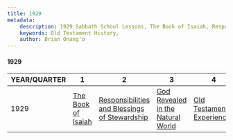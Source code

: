 ```yaml
---
title: 1929
metadata:
    description: 1929 Sabbath School Lessons, The Book of Isaiah, Responsibilities and Blessings of Stewardship, God Revealed in the Natural World, Old Testament Experiences
    keywords: Old Testament History,
    author: Brian Onang'o
---
```


#### 1929

YEAR/QUARTER |   1  | 2| 3| 4
-------------|------------|---|--|---
1929   |  [The Book of Isaiah](/1921-1930/1929/quarter1) | [Responsibilities and Blessings of Stewardship](/1921-1930/1929/quarter2) | [God Revealed in the Natural World](/1921-1930/1929/quarter3) | [Old Testament Experiences](/1921-1930/1929/quarter4) |
 